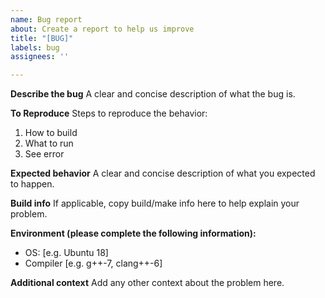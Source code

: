 ```yaml
---
name: Bug report
about: Create a report to help us improve
title: "[BUG]"
labels: bug
assignees: ''

---
```


**Describe the bug**
A clear and concise description of what the bug is.

**To Reproduce**
Steps to reproduce the behavior:
1. How to build
2. What to run
3. See error

**Expected behavior**
A clear and concise description of what you expected to happen.

**Build info**
If applicable, copy build/make info here to help explain your problem.

**Environment (please complete the following information):**
 - OS: [e.g. Ubuntu 18]
 - Compiler [e.g. g++-7, clang++-6]

**Additional context**
Add any other context about the problem here.
